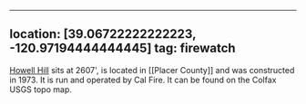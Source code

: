 
---
location: [39.06722222222223, -120.97194444444445]
tag: firewatch
---

[Howell Hill](http://www.peakbagging.com/CALookoutPhotos/HowellHill.html) sits at 2607', is located in [[Placer County]] and was constructed in 1973. It is run and operated by Cal Fire. It can be found on the Colfax USGS topo map.
